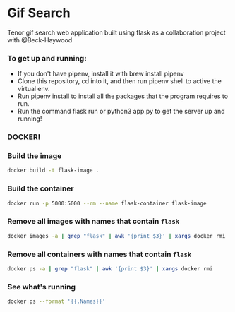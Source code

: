 # Gif Search

Tenor gif search web application built using flask as a collaboration project with @Beck-Haywood

### To get up and running:
- If you don't have pipenv, install it with brew install pipenv
- Clone this repository, cd into it, and then run pipenv shell to active the virtual env.
- Run pipenv install to install all the packages that the program requires to run.
- Run the command flask run or python3 app.py to get the server up and running!

### DOCKER!

### Build the image

```bash
docker build -t flask-image .
```

### Build the container

```bash
docker run -p 5000:5000 --rm --name flask-container flask-image
```

### Remove all images with names that contain `flask`

```bash
docker images -a | grep "flask" | awk '{print $3}' | xargs docker rmi
```

### Remove all containers with names that contain `flask`

```bash
docker ps -a | grep "flask" | awk '{print $3}' | xargs docker rmi
```

### See what's running

```bash
docker ps --format '{{.Names}}'
```